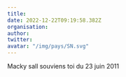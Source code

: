 ```yaml
---
title: 
date: 2022-12-22T09:19:58.382Z
organisation: 
author: 
twitter: 
avatar: "/img/pays/SN.svg"
---
```


Macky sall souviens toi du 23 juin 2011 